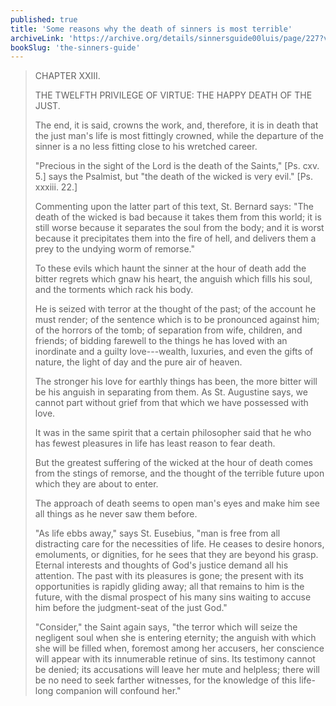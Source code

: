 ```yaml
---
published: true
title: 'Some reasons why the death of sinners is most terrible'
archiveLink: 'https://archive.org/details/sinnersguide00luis/page/227?view=theater'
bookSlug: 'the-sinners-guide'
---
```


> CHAPTER XXIII.
>
> THE TWELFTH PRIVILEGE OF VIRTUE: THE HAPPY DEATH OF THE JUST.
>
> The end, it is said, crowns the work, and, therefore, it is in death that the just man's life is most fittingly crowned, while the departure of the sinner is a no less fitting close to his wretched career.
>
> "Precious in the sight of the Lord is the death of the Saints," [Ps. cxv. 5.] says the Psalmist, but "the death of the wicked is very evil." [Ps. xxxiii. 22.]
>
> Commenting upon the latter part of this text, St. Bernard says: "The death of the wicked is bad because it takes them from this world; it is still worse because it separates the soul from the body; and it is worst because it precipitates them into the fire of hell, and delivers them a prey to the undying worm of remorse."
>
> To these evils which haunt the sinner at the hour of death add the bitter regrets which gnaw his heart, the anguish which fills his soul, and the torments which rack his body.
>
> He is seized with terror at the thought of the past; of the account he must render; of the sentence which is to be pronounced against him; of the horrors of the tomb; of separation from wife, children, and friends; of bidding farewell to the things he has loved with an inordinate and a guilty love---wealth, luxuries, and even the gifts of nature, the light of day and the pure air of heaven.
>
> The stronger his love for earthly things has been, the more bitter will be his anguish in separating from them. As St. Augustine says, we cannot part without grief from that which we have possessed with love.
>
> It was in the same spirit that a certain philosopher said that he who has fewest pleasures in life has least reason to fear death.
>
> But the greatest suffering of the wicked at the hour of death comes from the stings of remorse, and the thought of the terrible future upon which they are about to enter.
>
> The approach of death seems to open man's eyes and make him see all things as he never saw them before.
>
> "As life ebbs away," says St. Eusebius, "man is free from all distracting care for the necessities of life. He ceases to desire honors, emoluments, or dignities, for he sees that they are beyond his grasp. Eternal interests and thoughts of God's justice demand all his attention. The past with its pleasures is gone; the present with its opportunities is rapidly gliding away; all that remains to him is the future, with the dismal prospect of his many sins waiting to accuse him before the judgment-seat of the just God."
>
> "Consider," the Saint again says, "the terror which will seize the negligent soul when she is entering eternity; the anguish with which she will be filled when, foremost among her accusers, her conscience will appear with its innumerable retinue of sins. Its testimony cannot be denied; its accusations will leave her mute and helpless; there will be no need to seek farther witnesses, for the knowledge of this life-long companion will confound her."